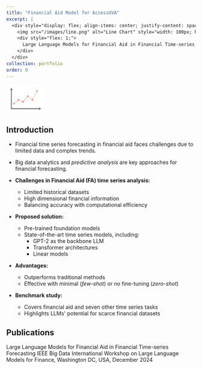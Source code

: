 ```yaml
---
title: "Financial Aid Model for AccessUVA"
excerpt: |
  <div style="display: flex; align-items: center; justify-content: space-between;">
    <img src="/images/line.png" alt="Line Chart" style="width: 100px; height: 75px; margin-right: 20px; flex-shrink: 0;">
    <div style="flex: 1;">
      Large Language Models for Financial Aid in Financial Time-series Forecasting
    </div>
  </div>
collection: portfolio
order: 0
---
```




<img src='/images/line.png' width='100' height='75'>

## Introduction

- Financial time series forecasting in financial aid faces challenges due to limited data and complex trends.

- Big data analytics and *predictive analysis* are key approaches for financial forecasting.

- **Challenges in Financial Aid (FA) time series analysis:**
  - Limited historical datasets
  - High dimensional financial information
  - Balancing accuracy with computational efficiency

- **Proposed solution:**
  - Pre-trained foundation models
  - State-of-the-art time series models, including:
    - GPT-2 as the backbone LLM
    - Transformer architectures
    - Linear models

- **Advantages:**
  - Outperforms traditional methods
  - Effective with minimal (*few-shot*) or no fine-tuning (*zero-shot*)

- **Benchmark study:**
  - Covers financial aid and seven other time series tasks
  - Highlights LLMs' potential for scarce financial datasets


## Publications
Large Language Models for Financial Aid in Financial Time-series Forecasting
IEEE Big Data International Workshop on Large Language Models for Finance, Washington DC, USA, December 2024


